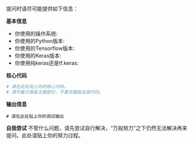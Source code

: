 提问时请尽可能提供如下信息：

**基本信息**
- 你使用的操作系统: 
- 你使用的Python版本: 
- 你使用的Tensorflow版本: 
- 你使用的Keras版本: 
- 你使用纯keras还是tf.keras: 

**核心代码**
```python
# 请在此处贴上你的核心代码。
# 请尽量只保留关键部分，不要无脑贴全部代码。
```

**输出信息**
```shell
# 请在此处贴上你的调试输出
```

**自我尝试**
不管什么问题，请先尝试自行解决，“万般努力”之下仍然无法解决再来提问。此处请贴上你的努力过程。

